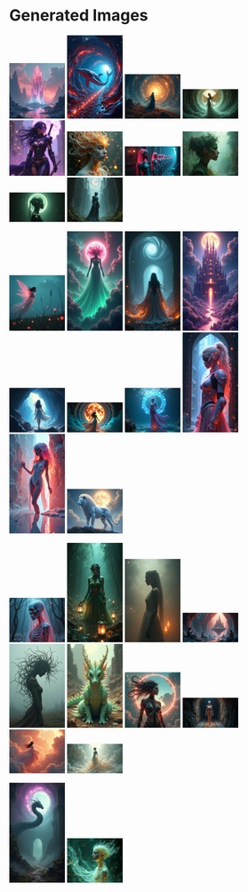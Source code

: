 # Generated Images



<img src="2025_08_07_01.png" width="100"/> <img src="2025_08_07_02.png" width="100"/> <img src="2025_08_07_03.png" width="100"/> <img src="2025_08_07_04.png" width="100"/> <img src="2025_08_07_05.png" width="100"/> <img src="2025_08_07_06.png" width="100"/> <img src="2025_08_07_07.png" width="100"/> <img src="2025_08_07_08.png" width="100"/> <img src="2025_08_07_09.png" width="100"/> <img src="2025_08_07_10.png" width="100"/>

<img src="2025_08_07_11.png" width="100"/> <img src="2025_08_07_12.png" width="100"/> <img src="2025_08_07_13.png" width="100"/> <img src="2025_08_07_14.png" width="100"/> <img src="2025_08_07_15.png" width="100"/> <img src="2025_08_07_16.png" width="100"/> <img src="2025_08_07_17.png" width="100"/> <img src="2025_08_07_18.png" width="100"/> <img src="2025_08_07_19.png" width="100"/> <img src="2025_08_07_20.png" width="100"/>

<img src="2025_08_07_21.png" width="100"/> <img src="2025_08_07_22.png" width="100"/> <img src="2025_08_07_23.png" width="100"/> <img src="2025_08_07_24.png" width="100"/> <img src="2025_08_07_25.png" width="100"/> <img src="2025_08_07_26.png" width="100"/> <img src="2025_08_07_27.png" width="100"/> <img src="2025_08_07_28.png" width="100"/> <img src="2025_08_07_29.png" width="100"/> <img src="2025_08_07_30.png" width="100"/>

<img src="2025_08_07_31.png" width="100"/> <img src="2025_08_07_32.png" width="100"/>